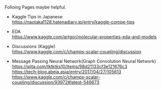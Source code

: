 Folloing Pages maybe helpful.

- Kaggle Tips in Japanese  
https://naotaka1128.hatenadiary.jp/entry/kaggle-compe-tips

- EDA  
https://www.kaggle.com/artgor/molecular-properties-eda-and-models

- Discussions (Kaggle)  
https://www.kaggle.com/c/champs-scalar-coupling/discussion

- Message Passing Neural Network(Graph Convolution Neural Network)  
https://qiita.com/tktktks10/items/98d21133cf3e121676c3  
https://tech-blog.abeja.asia/entry/2017/04/27/105613  
https://www.kaggle.com/c/champs-scalar-coupling/discussion/93972#latest-546673  

